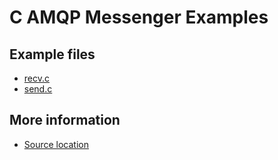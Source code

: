 
# C AMQP Messenger Examples

## Example files

 - [recv.c](recv.c.html)
 - [send.c](send.c.html)

## More information

 - [Source location](http://svn.apache.org/repos/asf/qpid/proton/tags/0.6/examples/messenger/c)
